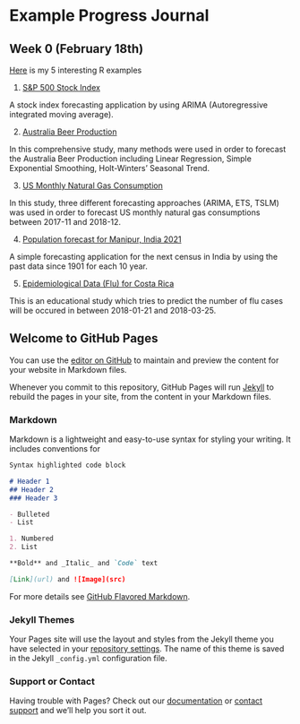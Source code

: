 # Example Progress Journal

## Week 0 (February 18th)

[Here](files/interesting_examples.html) is my 5 interesting R examples

1. [S&P 500 Stock Index](https://blogs.oracle.com/datascience/performing-a-time-series-analysis-on-the-sandp-500-stock-index)

A stock index forecasting application by using ARIMA (Autoregressive integrated moving average). 

2. [Australia Beer Production](https://www.rpubs.com/edwardtsai/timeseriesanalysis)

In this comprehensive study, many methods were used in order to forecast the Australia Beer Production including Linear Regression, Simple Exponential Smoothing, Holt-Winters’ Seasonal Trend. 

3. [US Monthly Natural Gas Consumption](https://rpubs.com/ramkrisp/TSstudioDemo)

In this study, three different forecasting approaches (ARIMA, ETS, TSLM) was used in order to forecast US monthly natural gas consumptions between 2017-11 and 2018-12.

4. [Population forecast for Manipur, India 2021](https://rpubs.com/Loy/ts-populationforecast)

A simple forecasting application for the next census in India by using the past data since 1901 for each 10 year. 

5. [Epidemiological Data (Flu) for Costa Rica](https://rpubs.com/ashvenkat/flu_timeseries)

This is an educational study which tries to predict the number of flu cases will be occured in between 2018-01-21 and 2018-03-25.

## Welcome to GitHub Pages

You can use the [editor on GitHub](https://github.com/BU-IE-360/spring20-berkayakbas/edit/master/index.md) to maintain and preview the content for your website in Markdown files.

Whenever you commit to this repository, GitHub Pages will run [Jekyll](https://jekyllrb.com/) to rebuild the pages in your site, from the content in your Markdown files.

### Markdown

Markdown is a lightweight and easy-to-use syntax for styling your writing. It includes conventions for

```markdown
Syntax highlighted code block

# Header 1
## Header 2
### Header 3

- Bulleted
- List

1. Numbered
2. List

**Bold** and _Italic_ and `Code` text

[Link](url) and ![Image](src)
```

For more details see [GitHub Flavored Markdown](https://guides.github.com/features/mastering-markdown/).

### Jekyll Themes

Your Pages site will use the layout and styles from the Jekyll theme you have selected in your [repository settings](https://github.com/BU-IE-360/spring20-berkayakbas/settings). The name of this theme is saved in the Jekyll `_config.yml` configuration file.

### Support or Contact

Having trouble with Pages? Check out our [documentation](https://help.github.com/categories/github-pages-basics/) or [contact support](https://github.com/contact) and we’ll help you sort it out.
